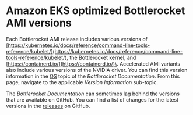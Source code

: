 # Amazon EKS optimized Bottlerocket AMI versions<a name="eks-ami-versions-bottlerocket"></a>

Each Bottlerocket AMI release includes various versions of [https://kubernetes.io/docs/reference/command-line-tools-reference/kubelet/](https://kubernetes.io/docs/reference/command-line-tools-reference/kubelet/), the Bottlerocket kernel, and [https://containerd.io/](https://containerd.io/)\. Accelerated AMI variants also include various versions of the NVIDIA driver\. You can find this version information in the [OS](https://bottlerocket.dev/en/os/) topic of the *Bottlerocket Documentation*\. From this page, navigate to the applicable *Version Information* sub\-topic\.

The *Bottlerocket Documentation* can sometimes lag behind the versions that are available on GitHub\. You can find a list of changes for the latest versions in the [releases](https://github.com/bottlerocket-os/bottlerocket/releases) on GitHub\.